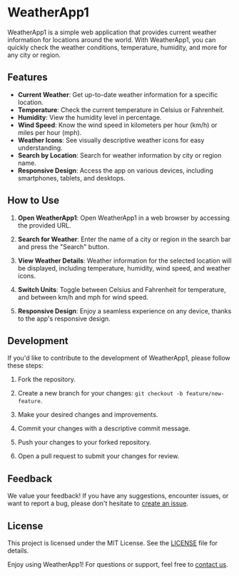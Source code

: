 # WeatherApp1

WeatherApp1 is a simple web application that provides current weather information for locations around the world. With WeatherApp1, you can quickly check the weather conditions, temperature, humidity, and more for any city or region.

## Features

- **Current Weather**: Get up-to-date weather information for a specific location.
- **Temperature**: Check the current temperature in Celsius or Fahrenheit.
- **Humidity**: View the humidity level in percentage.
- **Wind Speed**: Know the wind speed in kilometers per hour (km/h) or miles per hour (mph).
- **Weather Icons**: See visually descriptive weather icons for easy understanding.
- **Search by Location**: Search for weather information by city or region name.
- **Responsive Design**: Access the app on various devices, including smartphones, tablets, and desktops.

## How to Use

1. **Open WeatherApp1**: Open WeatherApp1 in a web browser by accessing the provided URL.

2. **Search for Weather**: Enter the name of a city or region in the search bar and press the "Search" button.

3. **View Weather Details**: Weather information for the selected location will be displayed, including temperature, humidity, wind speed, and weather icons.

4. **Switch Units**: Toggle between Celsius and Fahrenheit for temperature, and between km/h and mph for wind speed.

5. **Responsive Design**: Enjoy a seamless experience on any device, thanks to the app's responsive design.

## Development

If you'd like to contribute to the development of WeatherApp1, please follow these steps:

1. Fork the repository.

2. Create a new branch for your changes: `git checkout -b feature/new-feature`.

3. Make your desired changes and improvements.

4. Commit your changes with a descriptive commit message.

5. Push your changes to your forked repository.

6. Open a pull request to submit your changes for review.

## Feedback

We value your feedback! If you have any suggestions, encounter issues, or want to report a bug, please don't hesitate to [create an issue](https://github.com/your-username/WeatherApp1/issues).

## License

This project is licensed under the MIT License. See the [LICENSE](LICENSE) file for details.

Enjoy using WeatherApp1! For questions or support, feel free to [contact us](mailto:your-email@example.com).
